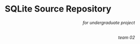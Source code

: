 <h1 align="center">SQLite Source Repository</h1>
<h6 align="right">for undergraduate project</h6>
<h6 align="right">team 02</h6>
